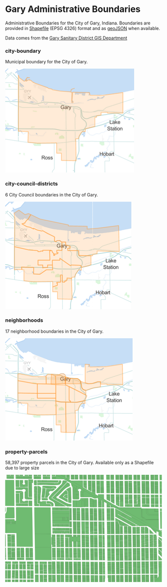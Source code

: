 # Gary Administrative Boundaries

Administrative Boundaries for the City of Gary, Indiana. Boundaries are provided in [Shapefile](http://en.wikipedia.org/wiki/Shapefile) (EPSG 4326) format and as [geoJSON](http://geojson.org/) when available.

Data comes from the [Gary Sanitary District GIS Department](http://www.garysan.com/GSWMD_contact.asp)

### city-boundary

Municipal boundary for the City of Gary.

![City boundary](https://raw.githubusercontent.com/cityofgary/administrative-boundaries/master/images/city-boundary.png)

### city-council-districts

6 City Council boundaries in the City of Gary.

![Council districts](https://raw.githubusercontent.com/cityofgary/administrative-boundaries/master/images/council-districts.png)

### neighborhoods

17 neighborhood boundaries in the City of Gary.

![Neighborhoods](https://raw.githubusercontent.com/cityofgary/administrative-boundaries/master/images/neighborhoods.png)

### property-parcels

58,397 property parcels in the City of Gary. Available only as a Shapefile due to large size

![Property parcels](https://raw.githubusercontent.com/cityofgary/administrative-boundaries/master/images/property-parcels.png)